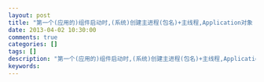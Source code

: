 ```yaml
---
layout: post
title: "第一个(应用的)组件启动时,(系统)创建主进程(包名)+主线程,Application对象   (一个应用所有组件默认运行在同一个进程)"
date: 2013-04-02 10:30:00 
comments: true
categories: []
tags: []
description: "第一个(应用的)组件启动时,(系统)创建主进程(包名)+主线程,Application对象   (一个应用所有组件默认运行在同一个进程)"
keywords: 
---
```





